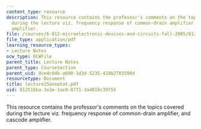 ```yaml
---
content_type: resource
description: This resource contains the professor's comments on the topics covered
  during the lecture viz. frequency response of common-drain amplifier, and cascode
  amplifier.
file: /courses/6-012-microelectronic-devices-and-circuits-fall-2005/812515ba3e3e1ac007713ad018c39f55_lecture25annotat.pdf
file_type: application/pdf
learning_resource_types:
- Lecture Notes
ocw_type: OCWFile
parent_title: Lecture Notes
parent_type: CourseSection
parent_uid: 9ce4c04b-a600-1d3d-5235-419b2783590d
resourcetype: Document
title: lecture25annotat.pdf
uid: 812515ba-3e3e-1ac0-0771-3ad018c39f55
---
```

This resource contains the professor's comments on the topics covered during the lecture viz. frequency response of common-drain amplifier, and cascode amplifier.

